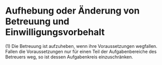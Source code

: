 # Aufhebung oder Änderung von Betreuung und Einwilligungsvorbehalt

(1) Die Betreuung ist aufzuheben, wenn ihre Voraussetzungen wegfallen. Fallen die Voraussetzungen nur für einen Teil der Aufgabenbereiche des Betreuers weg, so ist dessen Aufgabenkreis einzuschränken.